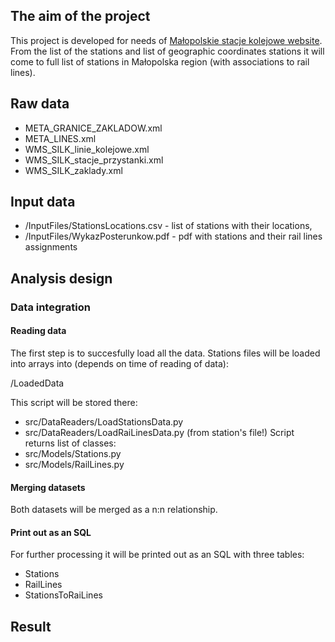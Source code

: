﻿## The aim of the project
This project is developed for needs of [Małopolskie stacje kolejowe website](http://stacje.cba.pl/). From the list of the stations and list of geographic coordinates stations it will come to full list of stations in Małopolska region (with associations to rail lines).
## Raw data
+  META_GRANICE_ZAKLADOW.xml
+  META_LINES.xml
+  WMS_SILK_linie_kolejowe.xml
+  WMS_SILK_stacje_przystanki.xml
+  WMS_SILK_zaklady.xml
## Input data
+ /InputFiles/StationsLocations.csv - list of stations with their locations,
+ /InputFiles/WykazPosterunkow.pdf - pdf with stations and their rail lines assignments
## Analysis design
### Data integration
#### Reading data
The first step is to succesfully load all the data. Stations files will be loaded into arrays into (depends on time of reading of data):

/LoadedData

This script will be stored there:
+ src/DataReaders/LoadStationsData.py
+ src/DataReaders/LoadRaiLinesData.py (from station's file!)
Script returns list of classes:
+ src/Models/Stations.py
+ src/Models/RailLines.py
#### Merging datasets
Both datasets will be merged as a n:n relationship.
#### Print out as an SQL
For further processing it will be printed out as an SQL with three tables:
+ Stations
+ RailLines
+ StationsToRaiLines
## Result